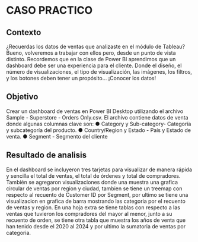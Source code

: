 # CASO PRACTICO

## Contexto
¿Recuerdas los datos de ventas que analizaste en el módulo de Tableau? Bueno,
volveremos a trabajar con ellos pero, desde un punto de vista distinto. Recordemos que en
la clase de Power BI aprendimos que un dashboard debe ser una experiencia para el
cliente. Donde el diseño, el número de visualizaciones, el tipo de visualización, las
imágenes, los filtros, y los botones deben tener un propósito… ¡Conocer los datos!


## Objetivo
Crear un dashboard de ventas en Power BI Desktop utilizando el archivo Sample -
Superstore - Orders Only.csv. El archivo contiene datos de venta donde algunas columnas
clave son:
● Category y Sub-category- Categoría y subcategoría del producto.
● Country/Region y Estado - País y Estado de venta.
● Segment - Segmento del cliente

## Resultado de analisis
En el dashboard se incluyeron tres tarjetas para visualizar de
manera rápida y sencilla el total de ventas, el total de órdenes y total de compradores.
También se agregaron visualizaciones donde una muestra una grafica circular de ventas por region y ciudad, tambien se tiene un treemap con respecto al recuento de Customer ID por Segment, por ultimo se tiene una visualizacion en grafica de barra mostrando las categoria por el recuento de ventas y region.
En una hoja extra se tiene tablas con respecto a las ventas que tuvieron los compradores del mayor al menor, junto a su recuento de orden, se tiene otra tabla que muestra los años de venta que han tenido desde el 2020 al 2024 y por ultimo la sumatoria de ventas por categoria.



